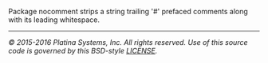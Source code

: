 Package nocomment strips a string trailing '#' prefaced comments along with its
leading whitespace.

---

*&copy; 2015-2016 Platina Systems, Inc. All rights reserved.
Use of this source code is governed by this BSD-style [LICENSE].*

[LICENSE]: ../LICENSE

